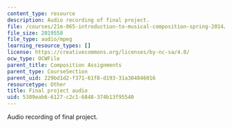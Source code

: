 ```yaml
---
content_type: resource
description: Audio recording of final project.
file: /courses/21m-065-introduction-to-musical-composition-spring-2014/5389eab66127c2c16848374b13f95540_final_hchoi.mp3
file_size: 2019558
file_type: audio/mpeg
learning_resource_types: []
license: https://creativecommons.org/licenses/by-nc-sa/4.0/
ocw_type: OCWFile
parent_title: Composition Assignments
parent_type: CourseSection
parent_uid: 229bd1d2-f371-61f8-d193-31a304846016
resourcetype: Other
title: Final project audio
uid: 5389eab6-6127-c2c1-6848-374b13f95540
---
```

Audio recording of final project.